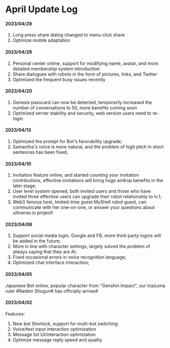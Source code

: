 # April Update Log

#### 2023/04/29

1. Long press share dialog changed to menu click share
2. Optimize mobile adaptation

#### 2023/04/28

1. Personal center online, support for modifying name, avatar, and more detailed membership system introduction
2. Share dialogues with robots in the form of pictures, links, and Twitter
3. Optimized the frequent busy issues recently

#### 2023/04/20

1. Genesis passcard can now be detected, temporarily increased the number of conversations to 50, more benefits coming soon
2. Optimized server stability and security, web version users need to re-login

#### 2023/04/13

1. Optimized the prompt for Bot's favorability upgrade;
2. Samantha's voice is more natural, and the problem of high pitch in short sentences has been fixed;

#### 2023/04/10

1. Invitation feature online, and started counting your invitation contributions, effective invitations will bring huge airdrop benefits in the later stage;
2. User level system opened, both invited users and those who have invited three effective users can upgrade their robot relationship to lv.1;
3. Web3 famous host, limited-time guest MyShell robot guest, can communicate with her one-on-one, or answer your questions about ultiverse.io project!

#### 2023/04/08

1. Support social media login, Google and FB, more third-party logins will be added in the future;
2. More in line with character settings, largely solved the problem of always saying that they are AI;
3. Fixed occasional errors in voice recognition language;
4. Optimized chat interface interaction;

#### 2023/04/05

Japanese Bot online, popular character from "Genshin Impact", our Inazuma ruler #Raiden Shogun# has officially arrived!

#### 2023/04/02

Features:

1. New bot Sherlock, support for multi-bot switching
2. Voice/text input interaction optimization
3. Message list UI/interaction optimization
4. Optimize message reply speed and quality
